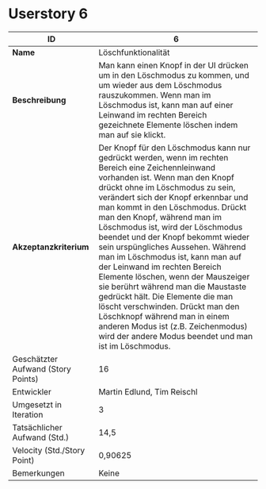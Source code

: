 # Userstory 6

|**ID**|6|
|-|-|
|**Name**|Löschfunktionalität|
|**Beschreibung**|Man kann einen Knopf in der UI drücken um in den Löschmodus zu kommen, und um wieder aus dem Löschmodus rauszukommen. Wenn man im Löschmodus ist, kann man auf einer Leinwand im rechten Bereich gezeichnete Elemente löschen indem man auf sie klickt.|
|**Akzeptanzkriterium**|Der Knopf für den Löschmodus kann nur gedrückt werden, wenn im rechten Bereich eine Zeichennleinwand vorhanden ist. Wenn man den Knopf drückt ohne im Löschmodus zu sein, verändert sich der Knopf erkennbar und man kommt in den Löschmodus. Drückt man den Knopf, während man im Löschmodus ist, wird der Löschmodus beendet und der Knopf bekommt wieder sein urspüngliches Aussehen. Während man im Löschmodus ist, kann man auf der Leinwand im rechten Bereich Elemente löschen, wenn der Mauszeiger sie berührt während man die Maustaste gedrückt hält. Die Elemente die man löscht verschwinden. Drückt man den Löschknopf während man in einem anderen Modus ist (z.B. Zeichenmodus) wird der andere Modus beendet und man ist im Löschmodus.|
|Geschätzter Aufwand (Story Points)|16|
|Entwickler|Martin Edlund, Tim Reischl|
|Umgesetzt in Iteration|3|
|Tatsächlicher Aufwand (Std.)|14,5|
|Velocity (Std./Story Point)|0,90625|
|Bemerkungen|Keine|